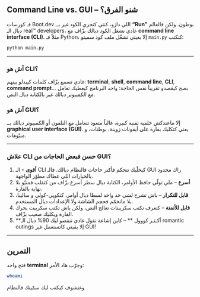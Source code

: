 ## Command Line vs. GUI – شنو الفرق؟

فـ كورسات Boot.dev اللي دازو، كنتي كتجري الكود غير بــ **“Run”** بوطون. ولكن فالعالم ديال الـ real™ developers، غادي تشغل الكود ديالك بزّاف مع **command line interface (CLI)**. مثلاً فـ Python، إلا بغيتي تشغّل ملف كود سميتو `main.py` كتكتب:

```bash
python main.py
```

---

### آش هو CLI؟

غادي تسمع بزّاف كلمات كيبدلو بينهم: **terminal**, **shell**, **command line**, **CLI**, **command prompt**… بصح كيقصدو تقريباً نفس الحاجة: واحد البرنامج كيعطيك تعامل مع الكمبيوتر ديالك غير بالكتابة ديال النص.

### آش هو GUI؟

إلا ماعندكش خلفية تقنية كبيرة، غالباً متعود تتعامل مع التلفون أو الكمبيوتر ديالك بــ **graphical user interface (GUI)**. يعني كتكليك بفارة على أيقونات زوينة، بوطنات، و منيّوهات.

---

### علاش CLI حسن فبعض الحاجات من GUI؟

1. **أقوى** – الـ CLI كيخلّيك تتحكم فأكتر حاجات فالنظام ديالك. فالـ GUI راك محدود بالخيارات اللي عطاك مطوّر الواجهة.
2. **أسرع** – ملي تولّي حافظ الأوامر، الكتابة ديال سطر أسرع بزّاف من كتقلب فمنيّو بلا نهاية بالفارة.
3. **قابل للتكرار** – باش تشرح لشي حد واحد لسطا ديال أوامر، كتكوپي-كولي و سالينا، بلا ماتخمّم فحجم الشاشة ولا الإعدادات ديال المستخدم.
4. **قابل للأتمتة** – كتعرف تكتب سكريبتات تعالج النص، ولكن باش تكتب سكريبت يحرك الفارة ويكليك صعيب بزّاف.
5. **أكـثـر كووول ** – كاين إشاعة تقول غادي تنقصو ليك 90% ديال الـ romantic outings إلا بقيتي كاتستعمل غير GUI!

---

## التمرين

فتح واحد **terminal** وجرّب هاد الأمر:

```bash
whoami
```
وغتشوف كيكتب ليك سمّيتك فالنظام 